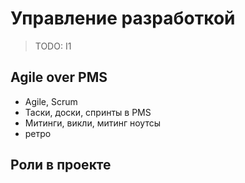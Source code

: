 # Управление разработкой

> TODO: I1


## Agile over PMS

- Agile, Scrum
- Таски, доски, спринты в PMS
- Митинги, викли, митинг ноутсы
- ретро

## Роли в проекте


